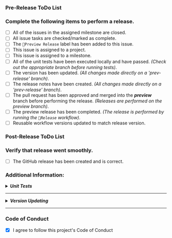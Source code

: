 ### Pre-Release ToDo List

### Complete the following items to perform a release.
- [ ] All of the issues in the assigned milestone are closed.
- [ ] All issue tasks are checked/marked as complete.
- [ ] The `🚀Preview Release` label has been added to this issue.
- [ ] This issue is assigned to a project.
- [ ] This issue is assigned to a milestone.
- [ ] All of the unit tests have been executed locally and have passed. _(Check out the appropriate branch before running tests)_.
- [ ] The version has been updated. _(All changes made directly on a 'prev-release' branch)_.
- [ ] The release notes have been created. _(All changes made directly on a 'prev-release' branch)_.
- [ ] The pull request has been approved and merged into the _**preview**_ branch before performing the release. _(Releases are performed on the preview branch)_.
- [ ] The preview release has been completed. _(The release is performed by running the `🚀Release` workflow)_.
- [ ] Reusable workflow versions updated to match release version.

### Post-Release ToDo List

### Verify that release went smoothly.
- [ ] The GitHub release has been created and is correct.

### Additional Information:

**_<details closed><summary>Unit Tests</summary>_**

Reasons for local unit test execution:
- Unit tests might pass locally but not in the CI environment during the status check process or vice-versa.
- Tests might pass on the developer's machine but not necessarily on the code reviewer's machine.
</details>

---

**_<details closed><summary>Version Updating</summary>_**

The version can be updated by setting the values of the `version` JSON value in the `deno.json` file.

``` json
{
	"version": "v1.2.3-preview.4",
    ...
}
```
</details>

---

### Code of Conduct

- [x]  I agree to follow this project's Code of Conduct
